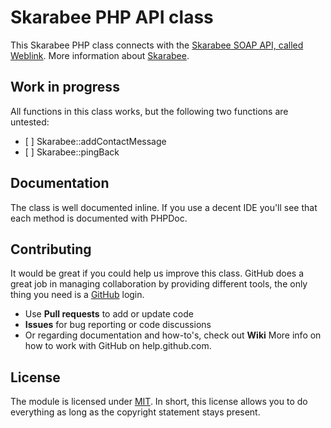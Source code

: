 # Skarabee PHP API class

This Skarabee PHP class connects with the [Skarabee SOAP API, called Weblink](http://weblink.skarabee.com/weblink.asmx?wsdl). More information about [Skarabee](http://www.skarabee.be).

## Work in progress

All functions in this class works,
but the following two functions are untested:
- [ ] Skarabee::addContactMessage
- [ ] Skarabee::pingBack

## Documentation

The class is well documented inline. If you use a decent IDE you'll see that each method is documented with PHPDoc.

## Contributing

It would be great if you could help us improve this class. GitHub does a great job in managing collaboration by providing different tools, the only thing you need is a [GitHub](http://github.com) login.

* Use **Pull requests** to add or update code
* **Issues** for bug reporting or code discussions
* Or regarding documentation and how-to's, check out **Wiki**
More info on how to work with GitHub on help.github.com.

## License

The module is licensed under [MIT](./LICENSE.md). In short, this license allows you to do everything as long as the copyright statement stays present.
